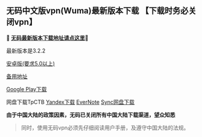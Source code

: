 ## 无码中文版vpn(Wuma)最新版本下载 【下载时务必关闭vpn】
**🔴 [无码最新版本下载地址请点这里](http://t.cn/Rmg2f2h)🔴**

最新版本是3.2.2

[安卓版(要求5.0以上)](http://176.122.135.4/new/Wuma-git-3.2.2.apk)

[备用地址](https://dl0tgz6ee3upo.cloudfront.net/production/app/builds/025/639/386/original/ef8abb739d45e60937ede2c04b715726/Wuma-git-3.2.2.apk) 

[Google Play下载](https://play.google.com/store/apps/details?id=com.muma.pn) 

网盘下载TpCTB
[Yandex下载](https://yadi.sk/d/JHzlnZg73UYv3t) 
[EverNote](https://www.evernote.com/shard/s465/sh/5ed6559a-e007-4934-9f74-dc340c6984b3/d025fc026b882d51468be4c7416a99bf) 
[Sync网盘下载](https://ln.sync.com/dl/9c3f10be0/7ihrejim-xtwzcczk-udqw-cxxrnxji) 

**由于中国大陆的政策因素，无码已关闭所有中国大陆下载渠道，望众知悉**
> 同时，使用无码vpn必须先仔细阅读用户手册，及遵守中国大陆的法规。



